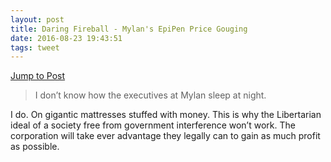 ```yaml
---
layout: post
title: Daring Fireball - Mylan's EpiPen Price Gouging
date: 2016-08-23 19:43:51
tags: tweet
---
```

[Jump to Post][1]

> I don’t know how the executives at Mylan sleep at night.

I do. On gigantic mattresses stuffed with money. This is why the Libertarian ideal of a society free from government interference won’t work. The corporation will take ever advantage they legally can to gain as much profit as possible.

[1]:	http://daringfireball.net/linked/2016/08/23/mylan-epipen
